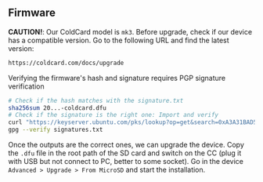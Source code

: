 ## Firmware
**CAUTION!**: Our ColdCard model is `mk3`. Before upgrade, check if our device has a compatible version. Go to the following URL and find the latest version:
```bash
https://coldcard.com/docs/upgrade
```
Verifying the firmware's hash and signature requires PGP signature verification
```bash
# Check if the hash matches with the signature.txt
sha256sum 20...-coldcard.dfu
# Check if the signature is the right one: Import and verify
curl "https://keyserver.ubuntu.com/pks/lookup?op=get&search=0xA3A31BAD5A2A5B10" | gpg --import
gpg --verify signatures.txt
```
Once the outputs are the correct ones, we can upgrade the device. Copy the `.dfu` file in the root path of the SD card and switch on the CC (plug it with USB but not connect to PC, better to some socket). Go in the device `Advanced > Upgrade > From MicroSD` and start the installation.